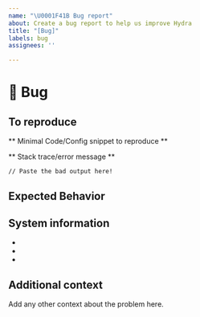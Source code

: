 ```yaml
---
name: "\U0001F41B Bug report"
about: Create a bug report to help us improve Hydra
title: "[Bug]"
labels: bug
assignees: ''

---
```


# 🐛 Bug

<!-- A clear and concise description of what the bug is. -->

## To reproduce

** Minimal Code/Config snippet to reproduce **


** Stack trace/error message **
```
// Paste the bad output here!
```

## Expected Behavior
<!-- A clear and concise description of what you expected to happen. -->

## System information
- <!-- VizSeq Version -->
- <!-- Python version -->
- <!-- Operating system -->

## Additional context
Add any other context about the problem here.

